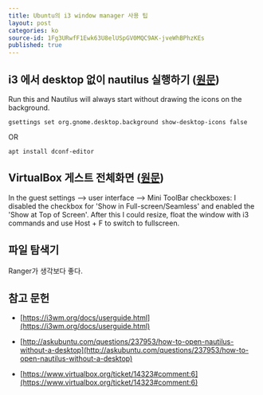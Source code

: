 ```yaml
---
title: Ubuntu의 i3 window manager 사용 팁
layout: post
categories: ko
source-id: 1Fg3URwfF1Ewk63U8elUSpGV0MQC9AK-jveWhBPhzKEs
published: true
---
```

## i3 에서 desktop 없이 nautilus 실행하기 ([원문](http://askubuntu.com/questions/237953/how-to-open-nautilus-without-a-desktop))

Run this and Nautilus will always start without drawing the icons on the background.

`gsettings set org.gnome.desktop.background show-desktop-icons false`

 OR

`apt install dconf-editor`

## VirtualBox 게스트 전체화면 ([원문](https://www.virtualbox.org/ticket/14323#comment:6))

In the guest settings --> user interface --> Mini ToolBar checkboxes: I disabled the checkbox for 'Show in Full-screen/Seamless' and enabled the 'Show at Top of Screen'. After this I could resize, float the window with i3 commands and use Host + F to switch to fullscreen.

## 파일 탐색기

Ranger가 생각보다 좋다.

## 참고 문헌

* [https://i3wm.org/docs/userguide.html](https://i3wm.org/docs/userguide.html)

* [http://askubuntu.com/questions/237953/how-to-open-nautilus-without-a-desktop](http://askubuntu.com/questions/237953/how-to-open-nautilus-without-a-desktop)

* [https://www.virtualbox.org/ticket/14323#comment:6](https://www.virtualbox.org/ticket/14323#comment:6)

